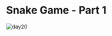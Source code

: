 # Snake Game - Part 1
![day20](https://github.com/user-attachments/assets/9abe506c-a301-4dab-a791-49c2629f7e4f)
